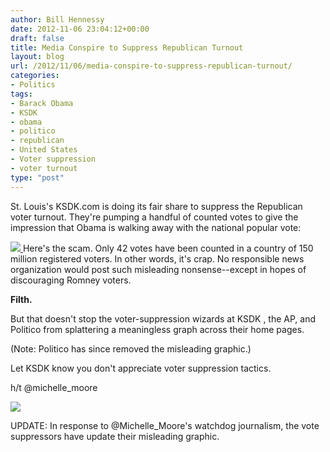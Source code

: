 ```yaml
---
author: Bill Hennessy
date: 2012-11-06 23:04:12+00:00
draft: false
title: Media Conspire to Suppress Republican Turnout
layout: blog
url: /2012/11/06/media-conspire-to-suppress-republican-turnout/
categories:
- Politics
tags:
- Barack Obama
- KSDK
- obama
- politico
- republican
- United States
- Voter suppression
- voter turnout
type: "post"
---
```


St. Louis's KSDK.com is doing its fair share to suppress the Republican voter turnout. They're pumping a handful of counted votes to give the impression that Obama is walking away with the national popular vote:

[![](https://ludicrite.files.wordpress.com/2012/11/ksdk.png)
](https://ludicrite.files.wordpress.com/2012/11/ksdk.png)Here's the scam. Only 42 votes have been counted in a country of 150 million registered voters. In other words, it's crap. No responsible news organization would post such misleading nonsense--except in hopes of discouraging Romney voters.

**Filth.**

But that doesn't stop the voter-suppression wizards at KSDK , the AP, and Politico from splattering a meaningless graph across their home pages.

(Note: Politico has since removed the misleading graphic.)

Let KSDK know you don't appreciate voter suppression tactics.

h/t @michelle_moore

[![](https://ludicrite.files.wordpress.com/2012/11/michelle_moore.png)
](https://ludicrite.files.wordpress.com/2012/11/michelle_moore.png)



UPDATE: In response to @Michelle_Moore's watchdog journalism, the vote suppressors have update their misleading graphic.
